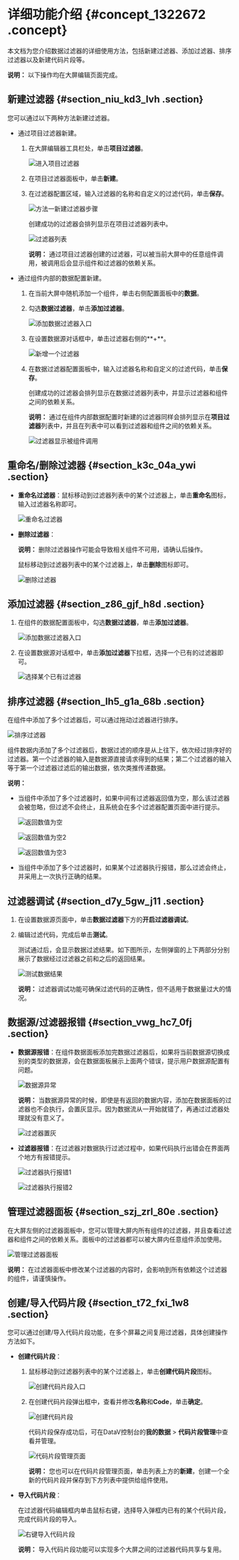 # 详细功能介绍 {#concept_1322672 .concept}

本文档为您介绍数据过滤器的详细使用方法，包括新建过滤器、添加过滤器、排序过滤器以及新建代码片段等。

**说明：** 以下操作均在大屏编辑页面完成。

## 新建过滤器 {#section_niu_kd3_lvh .section}

您可以通过以下两种方法新建过滤器。

-   通过项目过滤器新建。
    1.  在大屏编辑器工具栏处，单击**项目过滤器**。

        ![进入项目过滤器](http://static-aliyun-doc.oss-cn-hangzhou.aliyuncs.com/assets/img/974417/156412705851778_zh-CN.png)

    2.  在项目过滤器面板中，单击**新建**。
    3.  在过滤器配置区域，输入过滤器的名称和自定义的过滤代码，单击**保存**。

        ![方法一新建过滤器步骤](http://static-aliyun-doc.oss-cn-hangzhou.aliyuncs.com/assets/img/974417/156412705851776_zh-CN.png)

        创建成功的过滤器会排列显示在项目过滤器列表中。

        ![过滤器列表](http://static-aliyun-doc.oss-cn-hangzhou.aliyuncs.com/assets/img/974417/156412705951780_zh-CN.png)

        **说明：** 通过项目过滤器创建的过滤器，可以被当前大屏中的任意组件调用，被调用后会显示组件和过滤器的依赖关系。

-   通过组件内部的数据配置新建。
    1.  在当前大屏中随机添加一个组件，单击右侧配置面板中的**数据**。
    2.  勾选**数据过滤器**，单击**添加过滤器**。

        ![添加数据过滤器入口](http://static-aliyun-doc.oss-cn-hangzhou.aliyuncs.com/assets/img/974417/156412705951733_zh-CN.png)

    3.  在设置数据源对话框中，单击过滤器右侧的**+**。

        ![新增一个过滤器](http://static-aliyun-doc.oss-cn-hangzhou.aliyuncs.com/assets/img/974417/156412705951736_zh-CN.png)

    4.  在数据过滤器配置面板中，输入过滤器名称和自定义的过滤代码，单击**保存**。

        创建成功的过滤器会排列显示在数据过滤器列表中，并显示过滤器和组件之间的依赖关系。

        **说明：** 通过在组件内部数据配置时新建的过滤器同样会排列显示在**项目过滤器**列表中，并且在列表中可以看到过滤器和组件之间的依赖关系。

        ![过滤器显示被组件调用](http://static-aliyun-doc.oss-cn-hangzhou.aliyuncs.com/assets/img/974417/156412705951782_zh-CN.png)


## 重命名/删除过滤器 {#section_k3c_04a_ywi .section}

-   **重命名过滤器**：鼠标移动到过滤器列表中的某个过滤器上，单击**重命名**图标，输入过滤器名称即可。

    ![重命名过滤器](http://static-aliyun-doc.oss-cn-hangzhou.aliyuncs.com/assets/img/974417/156412705951741_zh-CN.png)

-   **删除过滤器**：

    **说明：** 删除过滤器操作可能会导致相关组件不可用，请确认后操作。

    鼠标移动到过滤器列表中的某个过滤器上，单击**删除**图标即可。

    ![删除过滤器](http://static-aliyun-doc.oss-cn-hangzhou.aliyuncs.com/assets/img/974417/156412705951742_zh-CN.png)


## 添加过滤器 {#section_z86_gjf_h8d .section}

1.  在组件的数据配置面板中，勾选**数据过滤器**，单击**添加过滤器**。

    ![添加数据过滤器入口](http://static-aliyun-doc.oss-cn-hangzhou.aliyuncs.com/assets/img/974417/156412705951733_zh-CN.png)

2.  在设置数据源对话框中，单击**添加过滤器**下拉框，选择一个已有的过滤器即可。

    ![选择某个已有过滤器](http://static-aliyun-doc.oss-cn-hangzhou.aliyuncs.com/assets/img/974417/156412705951785_zh-CN.png)


## 排序过滤器 {#section_lh5_g1a_68b .section}

在组件中添加了多个过滤器后，可以通过拖动过滤器进行排序。

![排序过滤器](images/51877_zh-CN.gif)

组件数据内添加了多个过滤器后，数据过滤的顺序是从上往下，依次经过排序好的过滤器。第一个过滤器的输入是数据源直接请求得到的结果；第二个过滤器的输入等于第一个过滤器过滤后的输出数据，依次类推传递数据。

**说明：** 

-   当组件中添加了多个过滤器时，如果中间有过滤器返回值为空，那么该过滤器会被忽略，但过滤不会终止，且系统会在多个过滤器配置页面中进行提示。

    ![返回数值为空](http://static-aliyun-doc.oss-cn-hangzhou.aliyuncs.com/assets/img/974417/156412706051880_zh-CN.png)

    ![返回数值为空2](http://static-aliyun-doc.oss-cn-hangzhou.aliyuncs.com/assets/img/974417/156412706051881_zh-CN.png)

    ![返回数值为空3](http://static-aliyun-doc.oss-cn-hangzhou.aliyuncs.com/assets/img/974417/156412706051910_zh-CN.png)

-   当组件中添加了多个过滤器时，如果某个过滤器执行报错，那么过滤会终止，并采用上一次执行正确的结果。

## 过滤器调试 {#section_d7y_5gw_j11 .section}

1.  在设置数据源页面中，单击**数据过滤器**下方的**开启过滤器调试**。
2.  编辑过滤代码，完成后单击**测试**。

    测试通过后，会显示数据过滤结果。如下图所示，左侧弹窗的上下两部分分别展示了数据经过过滤器之前和之后的返回结果。

    ![测试数据结果](http://static-aliyun-doc.oss-cn-hangzhou.aliyuncs.com/assets/img/974417/156412706151801_zh-CN.png)

    **说明：** 过滤器调试功能可确保过滤代码的正确性，但不适用于数据量过大的情况。


## 数据源/过滤器报错 {#section_vwg_hc7_0fj .section}

-   **数据源报错**：在组件数据面板添加完数据过滤器后，如果将当前数据源切换成别的类型的数据源，会在数据面板展示上面两个错误，提示用户数据源配置有问题。

    ![数据源异常](http://static-aliyun-doc.oss-cn-hangzhou.aliyuncs.com/assets/img/974417/156412706151924_zh-CN.png)

    **说明：** 当数据源异常的时候，即使是有返回的数据内容，添加在数据面板的过滤器也不会执行，会置灰显示。因为数据流从一开始就错了，再通过过滤器处理就没有意义了。

    ![过滤器置灰](http://static-aliyun-doc.oss-cn-hangzhou.aliyuncs.com/assets/img/974417/156412706151934_zh-CN.png)

-   **过滤器报错**：在过滤器对数据执行过滤过程中，如果代码执行出错会在界面两个地方有报错提示。

    ![过滤器执行报错1](http://static-aliyun-doc.oss-cn-hangzhou.aliyuncs.com/assets/img/974417/156412706251795_zh-CN.png)

    ![过滤器执行报错2](http://static-aliyun-doc.oss-cn-hangzhou.aliyuncs.com/assets/img/974417/156412706251796_zh-CN.png)


## 管理过滤器面板 {#section_szj_zrl_80e .section}

在大屏左侧的过滤器面板中，您可以管理大屏内所有组件的过滤器，并且查看过滤器和组件之间的依赖关系。面板中的过滤器都可以被大屏内任意组件添加使用。

![管理过滤器面板](http://static-aliyun-doc.oss-cn-hangzhou.aliyuncs.com/assets/img/974417/156412706251964_zh-CN.png)

**说明：** 在过滤器面板中修改某个过滤器的内容时，会影响到所有依赖这个过滤器的组件，请谨慎操作。

## 创建/导入代码片段 {#section_t72_fxi_1w8 .section}

您可以通过创建/导入代码片段功能，在多个屏幕之间复用过滤器，具体创建操作方法如下。

-   **创建代码片段**：
    1.  鼠标移动到过滤器列表中的某个过滤器上，单击**创建代码片段**图标。

        ![创建代码片段入口](http://static-aliyun-doc.oss-cn-hangzhou.aliyuncs.com/assets/img/974417/156412706251997_zh-CN.png)

    2.  在创建代码片段弹出框中，查看并修改**名称**和**Code**，单击**确定**。

        ![创建代码片段](http://static-aliyun-doc.oss-cn-hangzhou.aliyuncs.com/assets/img/974417/156412706352018_zh-CN.png)

        代码片段保存成功后，可在DataV控制台的**我的数据** \> **代码片段管理**中查看并管理。

        ![代码片段管理页面](http://static-aliyun-doc.oss-cn-hangzhou.aliyuncs.com/assets/img/974417/156412706352048_zh-CN.png)

        **说明：** 您也可以在代码片段管理页面，单击列表上方的**新建**，创建一个全新的代码片段并保存到下方列表中提供给组件使用。

-   **导入代码片段**：

    在过滤器代码编辑框内单击鼠标右键，选择导入弹框内已有的某个代码片段，完成代码片段的导入。

    ![右键导入代码片段](http://static-aliyun-doc.oss-cn-hangzhou.aliyuncs.com/assets/img/974417/156412706352103_zh-CN.png)

    **说明：** 导入代码片段功能可以实现多个大屏之间的过滤器代码共享与复用。



